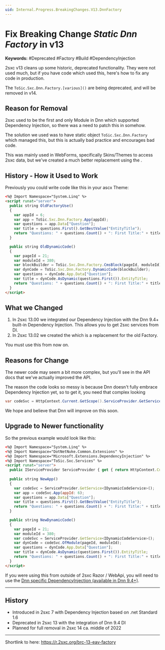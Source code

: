 ```yaml
---
uid: Internal.Progress.BreakingChanges.V13.DnnFactory
---
```


# Fix Breaking Change _Static Dnn Factory_ in v13

**Keywords:** #Deprecated #Factory #Build #DependencyInjection

2sxc v13 cleans up some historic, deprecated functionality. They were not used much, but if you have code which used this, here's how to fix any code in production. 

The `ToSic.Sxc.Dnn.Factory.[various]()` are being deprecated, and will be removed in v14. 

## Reason for Removal

2sxc used to be the first and only Module in Dnn which supported Dependency Injection, so there was a need to patch this in somehow. 

The solution we used was to have static object `ToSic.Sxc.Dnn.Factory` which managed this, but this is actually bad practice and encourages bad code. 

This was mainly used in WebForms, specifically Skins/Themes to access 2sxc data, 
but we've created a much better replacement using the [](xref:ToSic.Sxc.Services.IDynamicCodeService).


## History - How it Used to Work

Previously you could write code like this in your ascx Theme:

```html
<%@ Import Namespace="System.Linq" %>
<script runat="server">
  public string OldFactoryUse()
  {
    var appId = 6;
    var app = ToSic.Sxc.Dnn.Factory.App(appId);
    var questions = app.Data["Question"];
    var title = questions.First().GetBestValue("EntityTitle");
    return "Questions: " + questions.Count() + ": First Title:" + title;
  }

  public string OldDynamicCode()
  {
    var pageId = 21;
    var moduleId = 380;
    var blockBuilder = ToSic.Sxc.Dnn.Factory.CmsBlock(pageId, moduleId);
    var dynCode = ToSic.Sxc.Dnn.Factory.DynamicCode(blockBuilder);
    var questions = dynCode.App.Data["Question"];
    var title = dynCode.AsDynamic(questions.First()).EntityTitle;
    return "Questions: " + questions.Count() + ": First Title:" + title;
  }
</script>
```

## What we Changed

1. In 2sxc 13.00 we integrated our Dependency Injection with the Dnn 9.4+ built-in Dependency Injection. 
This allows you to get 2sxc services from DI. 
1. In 2sxc 13.02 we created the [](xref:ToSic.Sxc.Services.IDynamicCodeService) which is a replacement for the old Factory.

You must use this from now on. 

## Reasons for Change

The newer code may seem a bit more complex, but you'll see in the API docs that we've actually improved the API.

The reason the code looks so messy is because Dnn doesn't fully embrace Dependency Injection yet, so to get it, you need that complex looking

```c#
var codeSvc = HttpContext.Current.GetScope().ServiceProvider.GetService<IDynamicCodeService>();
```

We hope and believe that Dnn will improve on this soon.


## Upgrade to Newer functionality

So the previous example would look like this:

```html
<%@ Import Namespace="System.Linq" %>
<%@ Import Namespace="DotNetNuke.Common.Extensions" %>
<%@ Import Namespace="Microsoft.Extensions.DependencyInjection" %>
<%@ Import Namespace="ToSic.Sxc.Services" %>
<script runat="server">
  public IServiceProvider ServiceProvider { get { return HttpContext.Current.GetScope().ServiceProvider; }}
  
  public string NewApp()
  {
    var codeSvc = ServiceProvider.GetService<IDynamicCodeService>();
    var app = codeSvc.App(appId: 6);
    var questions = app.Data["Question"];
    var title = questions.First().GetBestValue("EntityTitle");
    return "Questions: " + questions.Count() + ": First Title:" + title;
  }

  public string NewDynamicCode()
  {
    var pageId = 21;
    var moduleId = 380;
    var codeSvc = ServiceProvider.GetService<IDynamicCodeService>();
    var dynCode = codeSvc.OfModule(pageId, moduleId);
    var questions = dynCode.App.Data["Question"];
    var title = dynCode.AsDynamic(questions.First()).EntityTitle;
    return "Questions: " + questions.Count() + ": First Title:" + title;
  }
</script>
```

If you were using this from outside of 2sxc Razor / WebApi, you will need to use the [Dnn specific DependencyInjection (available in Dnn 9.4+)](xref:NetCode.DependencyInjection.Dnn).

---

## History

* Introduced in 2sxc 7 with Dependency Injection based on .net Standard 1.6
* Deprecated in 2sxc 13 with the integration of Dnn 9.4 DI
* Planned for full removal in 2sxc 14 ca. middle of 2022

---

Shortlink to here: https://r.2sxc.org/brc-13-eav-factory